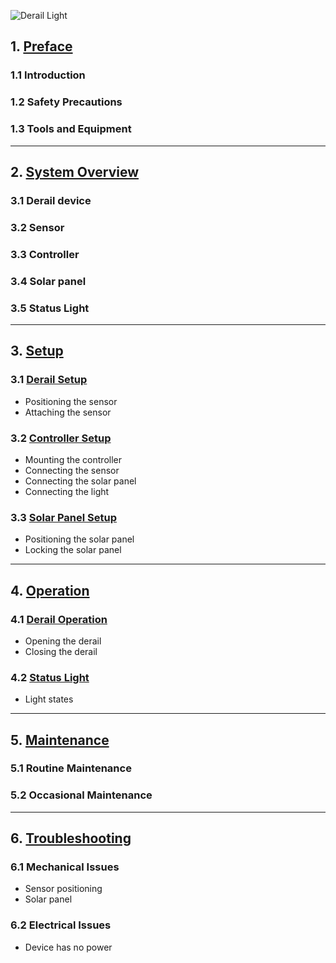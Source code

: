 ![Derail Light](assets/x.jpg)

## 1. [Preface](derail_preface.md)
### 1.1 Introduction
### 1.2 Safety Precautions
### 1.3 Tools and Equipment

---

## 2. [System Overview](derail_overview.md)

### 3.1 Derail device
### 3.2 Sensor
### 3.3 Controller
### 3.4 Solar panel
### 3.5 Status Light

---

## 3. [Setup](derail_setup.md)

### 3.1 [Derail Setup](derail_setup.md#3.1-trailer-setup)
* Positioning the sensor
* Attaching the sensor
### 3.2 [Controller Setup](derail_setup.md#3.2-arm-setup)
* Mounting the controller
* Connecting the sensor
* Connecting the solar panel
* Connecting the light
### 3.3 [Solar Panel Setup](derail_setup.md#3.3-solar-panel)
* Positioning the solar panel
* Locking the solar panel

---

## 4. [Operation](derail_operation.md)

### 4.1 [Derail Operation](crossing_remote.md#remote-programming)
* Opening the derail
* Closing the derail

### 4.2 [Status Light](light_states.md#remote-operation)
* Light states

---

## 5. [Maintenance](derail_maintenance.md)

### 5.1 Routine Maintenance

### 5.2 Occasional Maintenance

---
	
## 6. [Troubleshooting](derail_troubleshooting.md)

### 6.1 Mechanical Issues
* Sensor positioning
* Solar panel

### 6.2 Electrical Issues
* Device has no power
